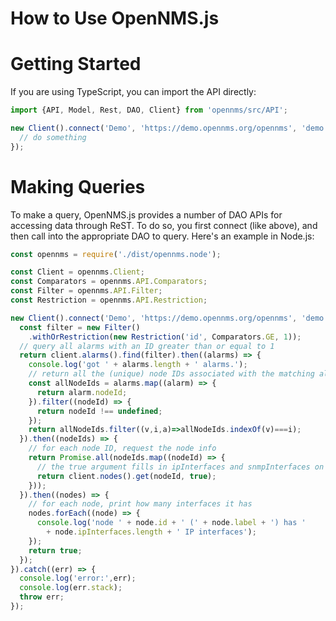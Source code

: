 # How to Use OpenNMS.js

# Getting Started

If you are using TypeScript, you can import the API directly:

```javascript
import {API, Model, Rest, DAO, Client} from 'opennms/src/API';

new Client().connect('Demo', 'https://demo.opennms.org/opennms', 'demo', 'demo').then((client) => {
  // do something
});
```

# Making Queries

To make a query, OpenNMS.js provides a number of DAO APIs for accessing data through ReST.
To do so, you first connect (like above), and then call into the appropriate DAO to query.
Here's an example in Node.js:

```javascript
const opennms = require('./dist/opennms.node');

const Client = opennms.Client;
const Comparators = opennms.API.Comparators;
const Filter = opennms.API.Filter;
const Restriction = opennms.API.Restriction;

new Client().connect('Demo', 'https://demo.opennms.org/opennms', 'demo', 'demo').then((client) => {
  const filter = new Filter()
    .withOrRestriction(new Restriction('id', Comparators.GE, 1));
  // query all alarms with an ID greater than or equal to 1
  return client.alarms().find(filter).then((alarms) => {
    console.log('got ' + alarms.length + ' alarms.');
    // return all the (unique) node IDs associated with the matching alarms
    const allNodeIds = alarms.map((alarm) => {
      return alarm.nodeId;
    }).filter((nodeId) => {
      return nodeId !== undefined;
    });
    return allNodeIds.filter((v,i,a)=>allNodeIds.indexOf(v)===i);
  }).then((nodeIds) => {
    // for each node ID, request the node info
    return Promise.all(nodeIds.map((nodeId) => {
      // the true argument fills in ipInterfaces and snmpInterfaces on the returned node
      return client.nodes().get(nodeId, true);
    }));
  }).then((nodes) => {
    // for each node, print how many interfaces it has
    nodes.forEach((node) => {
      console.log('node ' + node.id + ' (' + node.label + ') has '
        + node.ipInterfaces.length + ' IP interfaces');
    });
    return true;
  });
}).catch((err) => {
  console.log('error:',err);
  console.log(err.stack);
  throw err;
});
```
